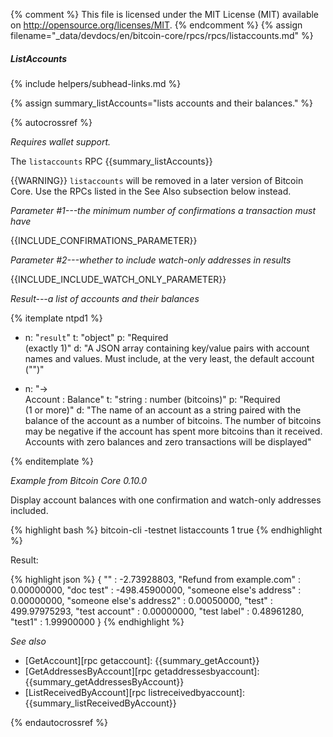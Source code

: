 {% comment %}
This file is licensed under the MIT License (MIT) available on
http://opensource.org/licenses/MIT.
{% endcomment %}
{% assign filename="_data/devdocs/en/bitcoin-core/rpcs/rpcs/listaccounts.md" %}

##### ListAccounts
{% include helpers/subhead-links.md %}

{% assign summary_listAccounts="lists accounts and their balances." %}

{% autocrossref %}

*Requires wallet support.*

The `listaccounts` RPC {{summary_listAccounts}}

{{WARNING}} `listaccounts` will be removed in a later version of Bitcoin
Core.  Use the RPCs listed in the See Also subsection below instead.

*Parameter #1---the minimum number of confirmations a transaction must have*

{{INCLUDE_CONFIRMATIONS_PARAMETER}}

*Parameter #2---whether to include watch-only addresses in results*

{{INCLUDE_INCLUDE_WATCH_ONLY_PARAMETER}}

*Result---a list of accounts and their balances*

{% itemplate ntpd1 %}
- n: "`result`"
  t: "object"
  p: "Required<br>(exactly 1)"
  d: "A JSON array containing key/value pairs with account names and values.  Must include, at the very least, the default account (\"\")"

- n: "→<br>Account : Balance"
  t: "string : number (bitcoins)"
  p: "Required<br>(1 or more)"
  d: "The name of an account as a string paired with the balance of the account as a number of bitcoins.  The number of bitcoins may be negative if the account has spent more bitcoins than it received.  Accounts with zero balances and zero transactions will be displayed"

{% enditemplate %}

*Example from Bitcoin Core 0.10.0*

Display account balances with one confirmation and watch-only addresses
included.

{% highlight bash %}
bitcoin-cli -testnet listaccounts 1 true
{% endhighlight %}

Result:

{% highlight json %}
{
    "" : -2.73928803,
    "Refund from example.com" : 0.00000000,
    "doc test" : -498.45900000,
    "someone else's address" : 0.00000000,
    "someone else's address2" : 0.00050000,
    "test" : 499.97975293,
    "test account" : 0.00000000,
    "test label" : 0.48961280,
    "test1" : 1.99900000
}
{% endhighlight %}

*See also*

* [GetAccount][rpc getaccount]: {{summary_getAccount}}
* [GetAddressesByAccount][rpc getaddressesbyaccount]: {{summary_getAddressesByAccount}}
* [ListReceivedByAccount][rpc listreceivedbyaccount]: {{summary_listReceivedByAccount}}


{% endautocrossref %}
